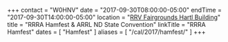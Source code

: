 +++
contact = "W0HNV"
date = "2017-09-30T08:00:00-05:00"
endTime	 = "2017-09-30T14:00:00-05:00"
location = "[RRV Fairgrounds Hartl Building](/places/rrv-fairgrounds-hartl-building)"
title = "RRRA Hamfest & ARRL ND State Convention"
linkTitle = "RRRA Hamfest"
dates = [ "Hamfest" ]
aliases = [ "/cal/2017/hamfest/" ]
+++
